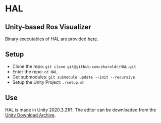 # HAL
## Unity-based Ros Visualizer
Binary executables of HAL are provided [here](https://github.com/zharoldr/HAL/releases).

## Setup
- Clone the repo: `git clone git@github.com:zharoldr/HAL.git`
- Enter the repo: `cd HAL`
- Get submodules: `git submodule update --init --recursive`
- Setup the Unity Project: `./setup.sh`

## Use
HAL is made in Unity 2020.3.21f1. The editor can be downloaded from the [Unity Download Archive](https://unity3d.com/get-unity/download/archive).
